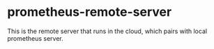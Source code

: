 # prometheus-remote-server
This is the remote server that runs in the cloud, which pairs with local prometheus server.
